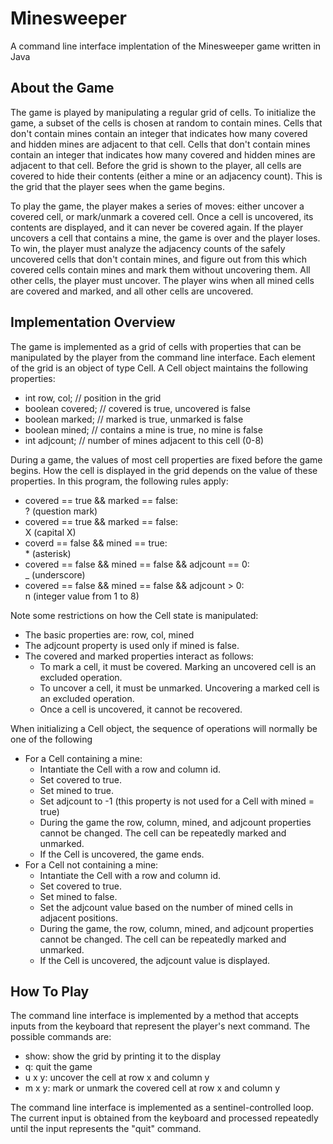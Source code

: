 # Minesweeper
A command line interface implentation of the Minesweeper game written in Java

## About the Game

The game is played by manipulating a regular grid of cells. To initialize the game, a subset of the cells is chosen at random to contain mines. Cells that don't contain mines contain an integer that indicates how many covered and hidden mines are adjacent to that cell. Cells that don't contain mines contain an integer that indicates how many covered and hidden mines are adjacent to that cell. Before the grid is shown to the player, all cells are covered to hide their contents (either a mine or an adjacency count). This is the grid that the player sees when the game begins.

To play the game, the player makes a series of moves: either uncover a covered cell, or mark/unmark a covered cell. Once a cell is uncovered, its contents are displayed, and it can never be covered again. If the player uncovers a cell that contains a mine, the game is over and the player loses. To win, the player must analyze the adjacency counts of the safely uncovered cells that don't contain mines, and figure out from this which covered cells contain mines and mark them without uncovering them. All other cells, the player must uncover. The player wins when all mined cells are covered and marked, and all other cells are uncovered.

## Implementation Overview

The game is implemented as a grid of cells with properties that can be manipulated by the player from the command line interface. Each element of the grid is an object of type Cell. A Cell object maintains the following properties:
- int row, col;     // position in the grid
- boolean covered;  // covered is true, uncovered is false
- boolean marked;   // marked is true, unmarked is false
- boolean mined;    // contains a mine is true, no mine is false
- int adjcount;     // number of mines adjacent to this cell (0-8)

During a game, the values of most cell properties are fixed before the game begins. How the cell is displayed in the grid depends on the value of these properties. In this program, the following rules apply:
- covered == true && marked == false:                     
      ? (question mark)
- covered == true && marked == false:                     
      X (capital X)
- coverd == false && mined == true:                       
      * (asterisk)
- covered == false && mined == false && adjcount == 0:    
      _ (underscore)
- covered == false && mined == false && adjcount > 0:     
      n (integer value from 1 to 8)

Note some restrictions on how the Cell state is manipulated:
- The basic properties are: row, col, mined
- The adjcount property is used only if mined is false.
- The covered and marked properties interact as follows:
  - To mark a cell, it must be covered. Marking an uncovered cell is an excluded operation.
  - To uncover a cell, it must be unmarked. Uncovering a marked cell is an excluded operation.
  - Once a cell is uncovered, it cannot be recovered.

When initializing a Cell object, the sequence of operations will normally be one of the following
- For a Cell containing a mine:
  - Intantiate the Cell with a row and column id.
  - Set covered to true.
  - Set mined to true.
  - Set adjcount to -1 (this property is not used for a Cell with mined = true)
  - During the game the row, column, mined, and adjcount properties cannot be changed. The cell can be repeatedly marked and unmarked.
  - If the Cell is uncovered, the game ends.
- For a Cell not containing a mine:
  - Intantiate the Cell with a row and column id.
  - Set covered to true.
  - Set mined to false.
  - Set the adjcount value based on the number of mined cells in adjacent positions.
  - During the game, the row, column, mined, and adjcount properties cannot be changed. The cell can be repeatedly marked and unmarked.
  - If the Cell is uncovered, the adjcount value is displayed.
  
 ## How To Play
 
 The command line interface is implemented by a method that accepts inputs from the keyboard that represent the player's next command. The possible commands are:
 - show: show the grid by printing it to the display
 - q: quit the game
 - u x y: uncover the cell at row x and column y
 - m x y: mark or unmark the covered cell at row x and column y
 
 The command line interface is implemented as a sentinel-controlled loop. The current input is obtained from the keyboard and processed repeatedly until the input represents the "quit" command.
